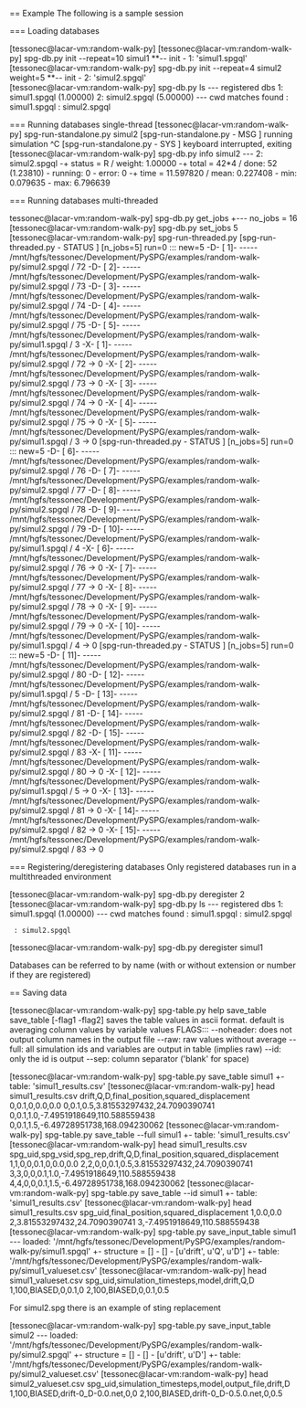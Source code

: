 == Example
The following is a sample session

=== Loading databases

[tessonec@lacar-vm:random-walk-py] 
[tessonec@lacar-vm:random-walk-py] spg-db.py init --repeat=10 simul1 
 **-- init       - 1: 'simul1.spgql'   
[tessonec@lacar-vm:random-walk-py] spg-db.py init --repeat=4 simul2 weight=5
 **-- init       - 2: 'simul2.spgql'   
[tessonec@lacar-vm:random-walk-py] spg-db.py ls
 --- registered dbs
    1: simul1.spgql (1.00000)
    2: simul2.spgql (5.00000)
 --- cwd matches found
     : simul1.spgql 
     : simul2.spgql 

=== Running databases single-thread
[tessonec@lacar-vm:random-walk-py] spg-run-standalone.py simul2
[spg-run-standalone.py -   MSG ] running simulation
^C
[spg-run-standalone.py -   SYS ] keyboard interrupted, exiting
[tessonec@lacar-vm:random-walk-py] spg-db.py info simul2
 ---    2: simul2.spgql
   -+ status = R /  weight: 1.00000 
   -+ total  = 42*4 / done: 52 (1.23810) - running: 0 - error: 0 
   -+ time   = 11.597820 / mean: 0.227408 - min: 0.079635 - max: 6.796639


=== Running databases multi-threaded

tessonec@lacar-vm:random-walk-py] spg-db.py get_jobs
 +--- no_jobs = 16 
[tessonec@lacar-vm:random-walk-py] spg-db.py set_jobs 5
[tessonec@lacar-vm:random-walk-py] spg-run-threaded.py 
[spg-run-threaded.py - STATUS ] [n_jobs=5] run=0 ::: new=5
-D- [   1]- ----- /mnt/hgfs/tessonec/Development/PySPG/examples/random-walk-py/simul2.spgql / 72
-D- [   2]- ----- /mnt/hgfs/tessonec/Development/PySPG/examples/random-walk-py/simul2.spgql / 73
-D- [   3]- ----- /mnt/hgfs/tessonec/Development/PySPG/examples/random-walk-py/simul2.spgql / 74
-D- [   4]- ----- /mnt/hgfs/tessonec/Development/PySPG/examples/random-walk-py/simul2.spgql / 75
-D- [   5]- ----- /mnt/hgfs/tessonec/Development/PySPG/examples/random-walk-py/simul1.spgql / 3
-X- [   1]- ----- /mnt/hgfs/tessonec/Development/PySPG/examples/random-walk-py/simul2.spgql / 72 -> 0
-X- [   2]- ----- /mnt/hgfs/tessonec/Development/PySPG/examples/random-walk-py/simul2.spgql / 73 -> 0
-X- [   3]- ----- /mnt/hgfs/tessonec/Development/PySPG/examples/random-walk-py/simul2.spgql / 74 -> 0
-X- [   4]- ----- /mnt/hgfs/tessonec/Development/PySPG/examples/random-walk-py/simul2.spgql / 75 -> 0
-X- [   5]- ----- /mnt/hgfs/tessonec/Development/PySPG/examples/random-walk-py/simul1.spgql / 3 -> 0
[spg-run-threaded.py - STATUS ] [n_jobs=5] run=0 ::: new=5
-D- [   6]- ----- /mnt/hgfs/tessonec/Development/PySPG/examples/random-walk-py/simul2.spgql / 76
-D- [   7]- ----- /mnt/hgfs/tessonec/Development/PySPG/examples/random-walk-py/simul2.spgql / 77
-D- [   8]- ----- /mnt/hgfs/tessonec/Development/PySPG/examples/random-walk-py/simul2.spgql / 78
-D- [   9]- ----- /mnt/hgfs/tessonec/Development/PySPG/examples/random-walk-py/simul2.spgql / 79
-D- [  10]- ----- /mnt/hgfs/tessonec/Development/PySPG/examples/random-walk-py/simul1.spgql / 4
-X- [   6]- ----- /mnt/hgfs/tessonec/Development/PySPG/examples/random-walk-py/simul2.spgql / 76 -> 0
-X- [   7]- ----- /mnt/hgfs/tessonec/Development/PySPG/examples/random-walk-py/simul2.spgql / 77 -> 0
-X- [   8]- ----- /mnt/hgfs/tessonec/Development/PySPG/examples/random-walk-py/simul2.spgql / 78 -> 0
-X- [   9]- ----- /mnt/hgfs/tessonec/Development/PySPG/examples/random-walk-py/simul2.spgql / 79 -> 0
-X- [  10]- ----- /mnt/hgfs/tessonec/Development/PySPG/examples/random-walk-py/simul1.spgql / 4 -> 0
[spg-run-threaded.py - STATUS ] [n_jobs=5] run=0 ::: new=5
-D- [  11]- ----- /mnt/hgfs/tessonec/Development/PySPG/examples/random-walk-py/simul2.spgql / 80
-D- [  12]- ----- /mnt/hgfs/tessonec/Development/PySPG/examples/random-walk-py/simul1.spgql / 5
-D- [  13]- ----- /mnt/hgfs/tessonec/Development/PySPG/examples/random-walk-py/simul2.spgql / 81
-D- [  14]- ----- /mnt/hgfs/tessonec/Development/PySPG/examples/random-walk-py/simul2.spgql / 82
-D- [  15]- ----- /mnt/hgfs/tessonec/Development/PySPG/examples/random-walk-py/simul2.spgql / 83
-X- [  11]- ----- /mnt/hgfs/tessonec/Development/PySPG/examples/random-walk-py/simul2.spgql / 80 -> 0
-X- [  12]- ----- /mnt/hgfs/tessonec/Development/PySPG/examples/random-walk-py/simul1.spgql / 5 -> 0
-X- [  13]- ----- /mnt/hgfs/tessonec/Development/PySPG/examples/random-walk-py/simul2.spgql / 81 -> 0
-X- [  14]- ----- /mnt/hgfs/tessonec/Development/PySPG/examples/random-walk-py/simul2.spgql / 82 -> 0
-X- [  15]- ----- /mnt/hgfs/tessonec/Development/PySPG/examples/random-walk-py/simul2.spgql / 83 -> 0

=== Registering/deregistering databases
Only registered databases run in a multithreaded environment

[tessonec@lacar-vm:random-walk-py] spg-db.py deregister 2
[tessonec@lacar-vm:random-walk-py] spg-db.py ls
 --- registered dbs
    1: simul1.spgql (1.00000)
 --- cwd matches found
     : simul1.spgql 
     : simul2.spgql

     : simul2.spgql 
[tessonec@lacar-vm:random-walk-py] spg-db.py deregister simul1


Databases can be referred to by name (with or without extension or number if they are registered)

== Saving data

[tessonec@lacar-vm:random-walk-py] spg-table.py help save_table
save_table [-flag1 -flag2] 
          saves the table values in ascii format. default is averaging column values by variable values
          FLAGS::: --noheader:    does not output column names in the output file
                   --raw:         raw  values without average
                   --full:        all simulation ids and variables are output in table (implies raw)
                   --id:          only the id is output
                   --sep:         column separator ('blank' for space)
       
[tessonec@lacar-vm:random-walk-py] spg-table.py save_table simul1
  +- table:  'simul1_results.csv'
[tessonec@lacar-vm:random-walk-py] head simul1_results.csv 
drift,Q,D,final_position,squared_displacement
0,0.1,0,0.0,0.0
0,0.1,0.5,3.81553297432,24.7090390741
0,0.1,1.0,-7.4951918649,110.588559438
0,0.1,1.5,-6.49728951738,168.094230062
[tessonec@lacar-vm:random-walk-py] spg-table.py save_table --full simul1
  +- table:  'simul1_results.csv'
[tessonec@lacar-vm:random-walk-py] head simul1_results.csv 
spg_uid,spg_vsid,spg_rep,drift,Q,D,final_position,squared_displacement
1,1,0,0,0.1,0,0.0,0.0
2,2,0,0,0.1,0.5,3.81553297432,24.7090390741
3,3,0,0,0.1,1.0,-7.4951918649,110.588559438
4,4,0,0,0.1,1.5,-6.49728951738,168.094230062
[tessonec@lacar-vm:random-walk-py] spg-table.py save_table --id simul1
  +- table:  'simul1_results.csv'
[tessonec@lacar-vm:random-walk-py] head simul1_results.csv 
spg_uid,final_position,squared_displacement
1,0.0,0.0
2,3.81553297432,24.7090390741
3,-7.4951918649,110.588559438
[tessonec@lacar-vm:random-walk-py] spg-table.py save_input_table simul1
 --- loaded: '/mnt/hgfs/tessonec/Development/PySPG/examples/random-walk-py/simul1.spgql'
  +- structure = [] - [] - [u'drift', u'Q', u'D'] 
  +- table:  '/mnt/hgfs/tessonec/Development/PySPG/examples/random-walk-py/simul1_valueset.csv'
[tessonec@lacar-vm:random-walk-py] head simul1_valueset.csv 
spg_uid,simulation_timesteps,model,drift,Q,D
1,100,BIASED,0,0.1,0
2,100,BIASED,0,0.1,0.5

For simul2.spg there is an example of sting replacement

[tessonec@lacar-vm:random-walk-py] spg-table.py save_input_table simul2
 --- loaded: '/mnt/hgfs/tessonec/Development/PySPG/examples/random-walk-py/simul2.spgql'
  +- structure = [] - [] - [u'drift', u'D'] 
  +- table:  '/mnt/hgfs/tessonec/Development/PySPG/examples/random-walk-py/simul2_valueset.csv'
[tessonec@lacar-vm:random-walk-py] head simul2_valueset.csv 
spg_uid,simulation_timesteps,model,output_file,drift,D
1,100,BIASED,drift-0_D-0.0.net,0,0
2,100,BIASED,drift-0_D-0.5.0.net,0,0.5

